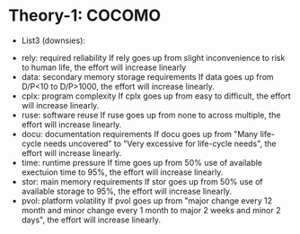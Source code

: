 
# Theory-1: COCOMO

- List3 (downsies): 
*  rely: required reliability
   If rely goes up from slight inconvenience to risk to human life, the effort will increase linearly
*  data: secondary memory storage requirements
   If data goes up from D/P<10 to D/P>1000, the effort will increase linearly.
*  cplx: program complexity
   If cplx goes up from easy to difficult, the effort will increase linearly.
*  ruse: software reuse
   If ruse goes up from none to across multiple, the effort will increase linearly.
*  docu: documentation requirements
   If docu goes up from "Many life-cycle needs uncovered" to "Very excessive for life-cycle needs", the effort will increase linearly.
*  time: runtime pressure
   If time goes up from 50% use of available exectuion time to 95%, the effort will increase linearly.
*  stor: main memory requirements
   If stor goes up from 50% use of available storage to 95%, the effort will increase linearly.
*  pvol: platform volatility
   If pvol goes up from "major change every 12 month and minor change every 1 month to major 2 weeks and minor 2 days", the effort will increase linearly.